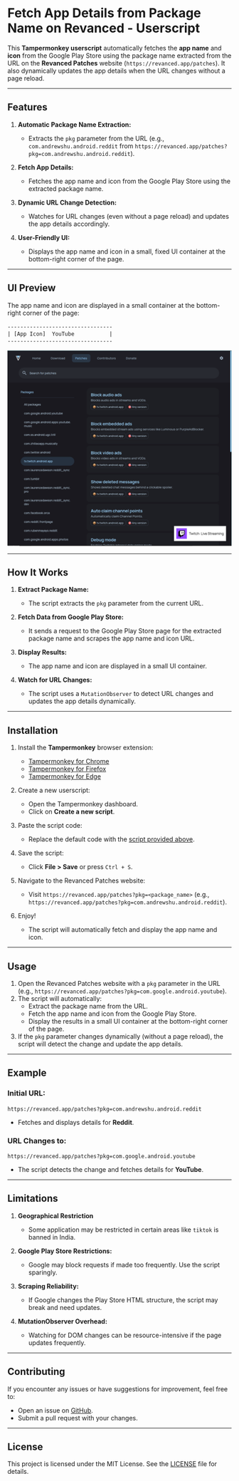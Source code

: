# Fetch App Details from Package Name on Revanced - Userscript

This **Tampermonkey userscript** automatically fetches the **app name** and **icon** from the Google Play Store using the package name extracted from the URL on the **Revanced Patches** website (`https://revanced.app/patches`). It also dynamically updates the app details when the URL changes without a page reload.

---

## **Features**

1. **Automatic Package Name Extraction:**

   - Extracts the `pkg` parameter from the URL (e.g., `com.andrewshu.android.reddit` from `https://revanced.app/patches?pkg=com.andrewshu.android.reddit`).

2. **Fetch App Details:**

   - Fetches the app name and icon from the Google Play Store using the extracted package name.

3. **Dynamic URL Change Detection:**

   - Watches for URL changes (even without a page reload) and updates the app details accordingly.

4. **User-Friendly UI:**
   - Displays the app name and icon in a small, fixed UI container at the bottom-right corner of the page.

---

## **UI Preview**

The app name and icon are displayed in a small container at the bottom-right corner of the page:

```
---------------------------------
| [App Icon]  YouTube           |
---------------------------------
```

![alt text](revanced-patch.png)

---

## **How It Works**

1. **Extract Package Name:**

   - The script extracts the `pkg` parameter from the current URL.

2. **Fetch Data from Google Play Store:**

   - It sends a request to the Google Play Store page for the extracted package name and scrapes the app name and icon URL.

3. **Display Results:**

   - The app name and icon are displayed in a small UI container.

4. **Watch for URL Changes:**
   - The script uses a `MutationObserver` to detect URL changes and updates the app details dynamically.

---

## **Installation**

1. Install the **Tampermonkey** browser extension:

   - [Tampermonkey for Chrome](https://chrome.google.com/webstore/detail/tampermonkey/dhdgffkkebhmkfjojejmpbldmpobfkfo)
   - [Tampermonkey for Firefox](https://addons.mozilla.org/en-US/firefox/addon/tampermonkey/)
   - [Tampermonkey for Edge](https://microsoftedge.microsoft.com/addons/detail/tampermonkey/dhdgffkkebhmkfjojejmpbldmpobfkfo)

2. Create a new userscript:

   - Open the Tampermonkey dashboard.
   - Click on **Create a new script**.

3. Paste the script code:

   - Replace the default code with the [script provided above](#script-code).

4. Save the script:

   - Click **File > Save** or press `Ctrl + S`.

5. Navigate to the Revanced Patches website:

   - Visit `https://revanced.app/patches?pkg=<package_name>` (e.g., `https://revanced.app/patches?pkg=com.andrewshu.android.reddit`).

6. Enjoy!
   - The script will automatically fetch and display the app name and icon.

---

## **Usage**

1. Open the Revanced Patches website with a `pkg` parameter in the URL (e.g., `https://revanced.app/patches?pkg=com.google.android.youtube`).
2. The script will automatically:
   - Extract the package name from the URL.
   - Fetch the app name and icon from the Google Play Store.
   - Display the results in a small UI container at the bottom-right corner of the page.
3. If the `pkg` parameter changes dynamically (without a page reload), the script will detect the change and update the app details.

---

## **Example**

### Initial URL:

```
https://revanced.app/patches?pkg=com.andrewshu.android.reddit
```

- Fetches and displays details for **Reddit**.

### URL Changes to:

```
https://revanced.app/patches?pkg=com.google.android.youtube
```

- The script detects the change and fetches details for **YouTube**.

---

## **Limitations**

1. **Geographical Restriction**

   - Some application may be restricted in certain areas like `tiktok` is banned in India.

2. **Google Play Store Restrictions:**

   - Google may block requests if made too frequently. Use the script sparingly.

3. **Scraping Reliability:**

   - If Google changes the Play Store HTML structure, the script may break and need updates.

4. **MutationObserver Overhead:**
   - Watching for DOM changes can be resource-intensive if the page updates frequently.

---

## **Contributing**

If you encounter any issues or have suggestions for improvement, feel free to:

- Open an issue on [GitHub](https://github.com/ManabBala/fetch-app-details-on-revanced/issues).
- Submit a pull request with your changes.

---

## **License**

This project is licensed under the MIT License. See the [LICENSE](LICENSE) file for details.
